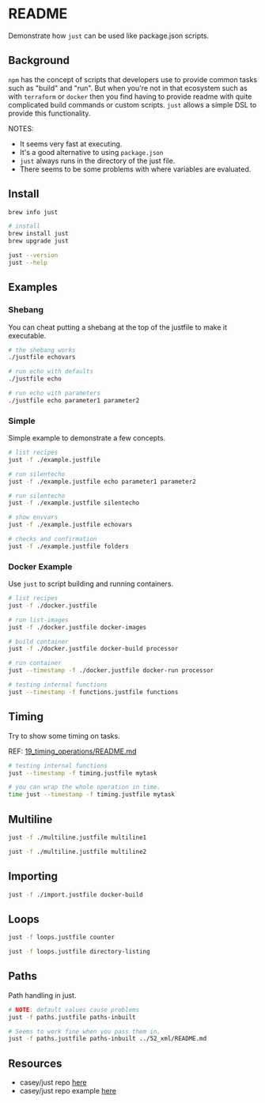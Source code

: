# README

Demonstrate how `just` can be used like package.json scripts.  

## Background

`npm` has the concept of scripts that developers use to provide common tasks such as "build" and "run".  But when you're not in that ecosystem such as with `terraform` or `docker` then you find having to provide readme with quite complicated build commands or custom scripts. `just` allows a simple DSL to provide this functionality.  

NOTES:

* It seems very fast at executing.  
* It's a good alternative to using `package.json`
* `just` always runs in the directory of the just file.
* There seems to be some problems with where variables are evaluated.  

## Install

```sh
brew info just

# install
brew install just
brew upgrade just

just --version  
just --help    
```

## Examples

### Shebang

You can cheat putting a shebang at the top of the justfile to make it executable.  

```sh
# the shebang works
./justfile echovars

# run echo with defaults
./justfile echo

# run echo with parameters
./justfile echo parameter1 parameter2
```

### Simple

Simple example to demonstrate a few concepts.  

```sh
# list recipes
just -f ./example.justfile

# run silentecho  
just -f ./example.justfile echo parameter1 parameter2

# run silentecho  
just -f ./example.justfile silentecho

# show envvars
just -f ./example.justfile echovars

# checks and confirmation
just -f ./example.justfile folders

```

### Docker Example

Use `just` to script building and running containers.  

```sh
# list recipes
just -f ./docker.justfile

# run list-images
just -f ./docker.justfile docker-images

# build container
just -f ./docker.justfile docker-build processor

# run container
just --timestamp -f ./docker.justfile docker-run processor

# testing internal functions 
just --timestamp -f functions.justfile functions
```

## Timing

Try to show some timing on tasks.  

REF: [19_timing_operations/README.md](../19_timing_operations/README.md)  

```sh
# testing internal functions 
just --timestamp -f timing.justfile mytask

# you can wrap the whole operation in time.   
time just --timestamp -f timing.justfile mytask
```

## Multiline

```sh
just -f ./multiline.justfile multiline1

just -f ./multiline.justfile multiline2
```

## Importing

```sh
just -f ./import.justfile docker-build
```

## Loops

```sh
just -f loops.justfile counter

just -f loops.justfile directory-listing
```

## Paths

Path handling in just.  

```sh
# NOTE: default values cause problems
just -f paths.justfile paths-inbuilt

# Seems to work fine when you pass them in.  
just -f paths.justfile paths-inbuilt ../52_xml/README.md
```

## Resources

* casey/just repo [here](https://github.com/casey/just)  
* casey/just repo example [here](https://github.com/casey/just/blob/master/justfile)  

